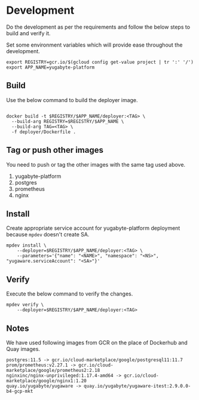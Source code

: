 # Development

Do the development as per the requirements and follow the below steps to build and verify it.

Set some environment variables which will provide ease throughout the development. 

```shell
export REGISTRY=gcr.io/$(gcloud config get-value project | tr ':' '/')
export APP_NAME=yugabyte-platform
```

## Build

Use the below command to build the deployer image.

```shell

docker build -t $REGISTRY/$APP_NAME/deployer:<TAG> \
  --build-arg REGISTRY=$REGISTRY/$APP_NAME \
  --build-arg TAG=<TAG> \
  -f deployer/Dockerfile .
```

## Tag or push other images

You need to push or tag the other images with the same tag used above.
1. yugabyte-platform
2. postgres
3. prometheus
4. nginx

## Install

Create appropriate service account for yugabyte-platform deployment because `mpdev` doesn't create SA.

```shell
mpdev install \
	--deployer=$REGISTRY/$APP_NAME/deployer:<TAG> \
	--parameters='{"name": "<NAME>", "namespace": "<NS>", "yugaware.serviceAccount": "<SA>"}'
```

## Verify

Execute the below command to verify the changes.

```shell
mpdev verify \
	--deployer=$REGISTRY/$APP_NAME/deployer:<TAG>
```

## Notes

We have used following images from GCR on the place of Dockerhub and Quay images.

```shell
postgres:11.5 -> gcr.io/cloud-marketplace/google/postgresql11:11.7
prom/prometheus:v2.27.1 -> gcr.io/cloud-marketplace/google/prometheus2:2.18
nginxinc/nginx-unprivileged:1.17.4-amd64 -> gcr.io/cloud-marketplace/google/nginx1:1.20
quay.io/yugabyte/yugaware -> quay.io/yugabyte/yugaware-itest:2.9.0.0-b4-gcp-mkt
```

